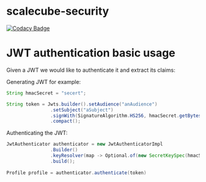 # scalecube-security 

[![Codacy Badge](https://api.codacy.com/project/badge/Grade/e110b177bb1b4f6aaf86a4e77fc795c5)](https://app.codacy.com/app/ScaleCube/scalecube-security?utm_source=github.com&utm_medium=referral&utm_content=scalecube/scalecube-security&utm_campaign=badger)

# JWT authentication basic usage

Given a JWT we would like to authenticate it and extract its claims:

Generating JWT for example:

``` java
String hmacSecret = "secert";

String token = Jwts.builder().setAudience("anAudience")
                .setSubject("aSubject")
                .signWith(SignatureAlgorithm.HS256, hmacSecret.getBytes())
                .compact();
```

Authenticating the JWT:
``` java
JwtAuthenticator authenticator = new JwtAuthenticatorImpl
                .Builder()
                .keyResolver(map -> Optional.of(new SecretKeySpec(hmacSecret.getBytes(), "HMACSHA256")))
                .build();
                
Profile profile = authenticator.authenticate(token)
```
